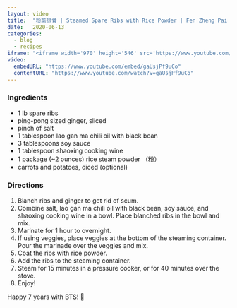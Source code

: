 ```yaml
---
layout: video
title:  "粉蒸排骨 | Steamed Spare Ribs with Rice Powder | Fen Zheng Pai Gu"
date:   2020-06-13
categories:
  - blog
  - recipes
iframe: "<iframe width='970' height='546' src='https://www.youtube.com/embed/gaUsjPf9uCo' frameborder='0' allow='accelerometer; autoplay; encrypted-media; gyroscope; picture-in-picture' allowfullscreen></iframe>"
video:
  embedURL: "https://www.youtube.com/embed/gaUsjPf9uCo"
  contentURL: "https://www.youtube.com/watch?v=gaUsjPf9uCo"
---
```


### Ingredients

* 1 lb spare ribs
* ping-pong sized ginger, sliced
* pinch of salt
* 1 tablespoon lao gan ma chili oil with black bean
* 3 tablespoons soy sauce
* 1 tablespoon shaoxing cooking wine
* 1 package (~2 ounces) rice steam powder （粉）
* carrots and potatoes, diced (optional)


### Directions
1. Blanch ribs and ginger to get rid of scum.
2. Combine salt, lao gan ma chili oil with black bean, soy sauce, and shaoxing cooking wine in a bowl. Place blanched ribs in the bowl and mix.
3. Marinate for 1 hour to overnight.
4. If using veggies, place veggies at the bottom of the steaming container. Pour the marinade over the veggies and mix.
5. Coat the ribs with rice powder.
6. Add the ribs to the steaming container.
7. Steam for 15 minutes in a pressure cooker, or for 40 minutes over the stove.
8. Enjoy!


Happy 7 years with BTS! :cake:
